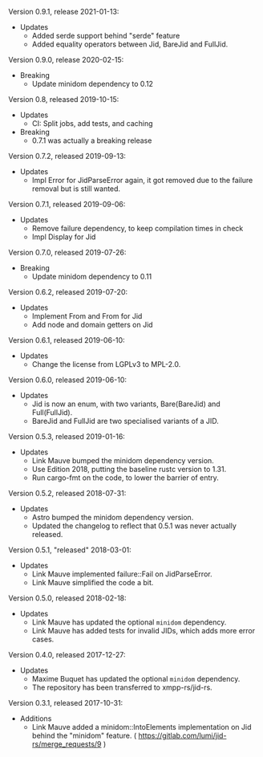 Version 0.9.1, release 2021-01-13:
  * Updates
    - Added serde support behind "serde" feature
    - Added equality operators between Jid, BareJid and FullJid.

Version 0.9.0, release 2020-02-15:
  * Breaking
    - Update minidom dependency to 0.12

Version 0.8, released 2019-10-15:
  * Updates
    - CI: Split jobs, add tests, and caching
  * Breaking
    - 0.7.1 was actually a breaking release

Version 0.7.2, released 2019-09-13:
  * Updates
    - Impl Error for JidParseError again, it got removed due to the failure removal but is still wanted.

Version 0.7.1, released 2019-09-06:
  * Updates
    - Remove failure dependency, to keep compilation times in check
    - Impl Display for Jid

Version 0.7.0, released 2019-07-26:
  * Breaking
    - Update minidom dependency to 0.11

Version 0.6.2, released 2019-07-20:
  * Updates
    - Implement From<BareJid> and From<FullJid> for Jid
    - Add node and domain getters on Jid

Version 0.6.1, released 2019-06-10:
  * Updates
    - Change the license from LGPLv3 to MPL-2.0.

Version 0.6.0, released 2019-06-10:
  * Updates
    - Jid is now an enum, with two variants, Bare(BareJid) and Full(FullJid).
    - BareJid and FullJid are two specialised variants of a JID.

Version 0.5.3, released 2019-01-16:
  * Updates
    - Link Mauve bumped the minidom dependency version.
    - Use Edition 2018, putting the baseline rustc version to 1.31.
    - Run cargo-fmt on the code, to lower the barrier of entry.

Version 0.5.2, released 2018-07-31:
  * Updates
    - Astro bumped the minidom dependency version.
    - Updated the changelog to reflect that 0.5.1 was never actually released.

Version 0.5.1, "released" 2018-03-01:
  * Updates
    - Link Mauve implemented failure::Fail on JidParseError.
    - Link Mauve simplified the code a bit.

Version 0.5.0, released 2018-02-18:
  * Updates
    - Link Mauve has updated the optional `minidom` dependency.
    - Link Mauve has added tests for invalid JIDs, which adds more error cases.

Version 0.4.0, released 2017-12-27:
  * Updates
    - Maxime Buquet has updated the optional `minidom` dependency.
    - The repository has been transferred to xmpp-rs/jid-rs.

Version 0.3.1, released 2017-10-31:
  * Additions
    - Link Mauve added a minidom::IntoElements implementation on Jid behind the "minidom" feature. ( https://gitlab.com/lumi/jid-rs/merge_requests/9 )
